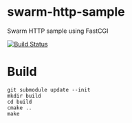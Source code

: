 # swarm-http-sample
Swarm HTTP sample using FastCGI

[![Build Status](https://travis-ci.org/swarm-framework/swarm-http-sample.svg?branch=master)](https://travis-ci.org/swarm-framework/swarm-http-sample)

# Build
```
git submodule update --init
mkdir build
cd build
cmake ..
make
```